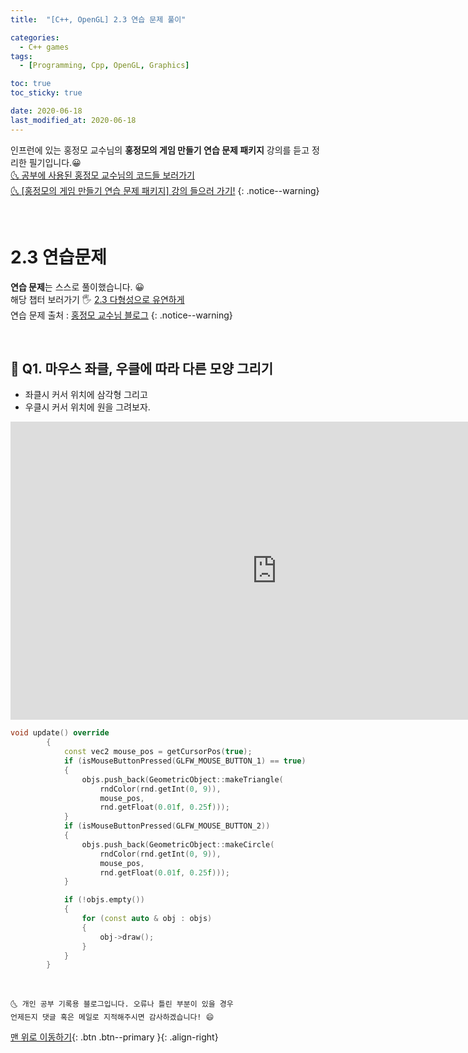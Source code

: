 ```yaml
---
title:  "[C++, OpenGL] 2.3 연습 문제 풀이" 

categories:
  - C++ games
tags:
  - [Programming, Cpp, OpenGL, Graphics]

toc: true
toc_sticky: true

date: 2020-06-18
last_modified_at: 2020-06-18
---
```


인프런에 있는 홍정모 교수님의 **홍정모의 게임 만들기 연습 문제 패키지** 강의를 듣고 정리한 필기입니다.😀   
[🌜 공부에 사용된 홍정모 교수님의 코드들 보러가기](https://github.com/jmhong-simulation/GameDevPracticePackage)   
[🌜 [홍정모의 게임 만들기 연습 문제 패키지] 강의 들으러 가기!](https://www.inflearn.com/course/c-2)
{: .notice--warning}

<br>

# 2.3 연습문제

**연습 문제**는 스스로 풀이했습니다. 😀       
해당 챕터 보러가기 🖐 [2.3 다형성으로 유연하게](https://ansohxxn.github.io/c++%20games/chapter2-1/)   
연습 문제 출처 : [홍정모 교수님 블로그](https://blog.naver.com/atelierjpro/221413483005)
{: .notice--warning}


<br>

## 🙋 Q1. 마우스 좌클, 우클에 따라 다른 모양 그리기
- 좌클시 커서 위치에 삼각형 그리고
- 우클시 커서 위치에 원을 그려보자.

<iframe width="851" height="477" src="https://www.youtube.com/embed/lX4-a24gQAQ" frameborder="0" allow="accelerometer; autoplay; encrypted-media; gyroscope; picture-in-picture" allowfullscreen></iframe>

```cpp
void update() override
		{
			const vec2 mouse_pos = getCursorPos(true);
			if (isMouseButtonPressed(GLFW_MOUSE_BUTTON_1) == true)
			{
				objs.push_back(GeometricObject::makeTriangle(
					rndColor(rnd.getInt(0, 9)),
					mouse_pos,
					rnd.getFloat(0.01f, 0.25f)));
			}
			if (isMouseButtonPressed(GLFW_MOUSE_BUTTON_2))
			{
				objs.push_back(GeometricObject::makeCircle(
					rndColor(rnd.getInt(0, 9)),
					mouse_pos,
					rnd.getFloat(0.01f, 0.25f)));
			}

			if (!objs.empty())
			{
				for (const auto & obj : objs)
				{
					obj->draw();
				}
			}
		}
```

<br>

    🌜 개인 공부 기록용 블로그입니다. 오류나 틀린 부분이 있을 경우 
    언제든지 댓글 혹은 메일로 지적해주시면 감사하겠습니다! 😄

[맨 위로 이동하기](#){: .btn .btn--primary }{: .align-right}
